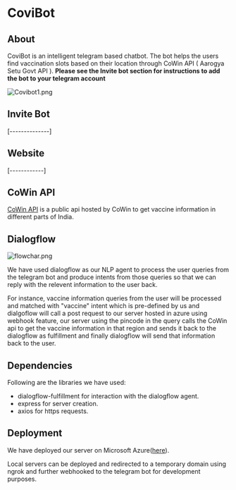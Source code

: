 # CoviBot

## About 
CoviBot is an intelligent telegram based chatbot. The bot helps the users find vaccination slots based on their location through CoWin API ( Aarogya Setu Govt API ). **Please see the Invite bot section for instructions to add the bot to your telegram account**

![Covibot1.png](https://drive.google.com/uc?export=view&id=1dhPzPTJPGYrLuo-3Kn7BxCMHOy-8qdLo)


## Invite Bot
[--------------]



## Website
[------------]


## CoWin API
[CoWin API](https://github.com/cowinapi/developer.cowin) is a public api hosted by CoWin to get vaccine information in different parts of India.


## Dialogflow
![flowchar.png](https://lh3.googleusercontent.com/f0bamKZBdTkGXLH4vbFSfPpAevqg1NPglW7g1JIuWaqoDjX5PysrXtoCs8i2uQGg1KPnjyVn2p-pibDNra311qDzPhgZuZRUIuUCG15SjQZjRfC3UgPMMysm-QFGlTP5PfFkGq2qCrE)

We have used dialogflow as our NLP agent to process the user queries from the telegram bot and produce intents from those queries so that we can reply with the relevent information to the user back.

For instance, vaccine information queries from the user will be processed and matched with "vaccine" intent which is pre-defined by us and dialgoflow will call a post request to our server hosted in azure using webhook feature, our server using the pincode in the query calls the CoWin api to get the vaccine information in that region and sends it back to the dialogflow as fulfillment and finally dialogflow will send that information back to the user.

## Dependencies
Following are the libraries we have used:
- dialogflow-fulfillment for interaction with the dialogflow agent.
- express for server creation.
- axios for https requests.

## Deployment
We have deployed our server on Microsoft Azure([here](https://covibot09.azurewebsites.net/)).

Local servers can be deployed and redirected to a temporary domain using ngrok and further webhooked to the telegram bot for development purposes.
